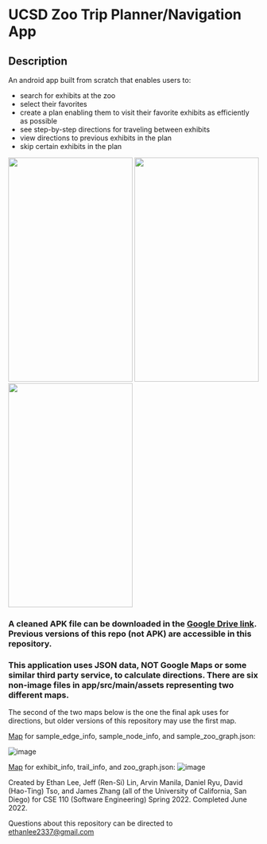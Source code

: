 # UCSD Zoo Trip Planner/Navigation App

## Description
An android app built from scratch that enables users to:
- search for exhibits at the zoo
- select their favorites
- create a plan enabling them to visit their favorite exhibits as efficiently as possible
- see step-by-step directions for traveling between exhibits
- view directions to previous exhibits in the plan
- skip certain exhibits in the plan
<img src="https://user-images.githubusercontent.com/72843831/176351849-b4ec4dd2-17c4-414f-99b2-2c5f8ac66124.png" width="250" height="450">
<img src="https://user-images.githubusercontent.com/72843831/176351860-28c4afd9-b9ae-4285-9576-86a92d3ebc5c.png" width="250" height="450">
<img src="https://user-images.githubusercontent.com/72843831/176351865-07574e17-93f9-4909-ae7f-66a4e83e8c00.png" width="250" height="450">


### A cleaned APK file can be downloaded in the [Google Drive link](https://drive.google.com/file/d/1AuxvPTuCmphF0qiDeKmnQoeOA9Cg_Y3n/view?usp=sharing). Previous versions of this repo (not APK) are accessible in this repository.

### This application uses JSON data, NOT Google Maps or some similar third party service, to calculate directions. There are six non-image files in app/src/main/assets representing two different maps.

The second of the two maps below is the one the final apk uses  for directions, but older versions of this repository may use the first map.

[Map](https://github.com/EthanLDot/UC_San_Diego_Zoo/blob/7c10dbb15c0b9cb84e5f8b92173b234bf0365505/app/src/main/assets/map1.png) for sample_edge_info, sample_node_info, and sample_zoo_graph.json:

![image](https://user-images.githubusercontent.com/72843831/176349171-dac31548-baa8-44b5-b8c2-3612ec5e5921.png)

[Map](https://github.com/EthanLDot/UC_San_Diego_Zoo/blob/7c10dbb15c0b9cb84e5f8b92173b234bf0365505/app/src/main/assets/map2.png) for exhibit_info, trail_info, and zoo_graph.json:
![image](https://user-images.githubusercontent.com/72843831/176349342-1d3597d5-bfc4-4054-bccb-b584b67a1a13.png)


Created by Ethan Lee, Jeff (Ren-Si) Lin, Arvin Manila, Daniel Ryu, David (Hao-Ting) Tso, and James Zhang (all of the University of California, San Diego) for CSE 110 (Software Engineering) Spring 2022. Completed June 2022.

Questions about this repository can be directed to ethanlee2337@gmail.com
